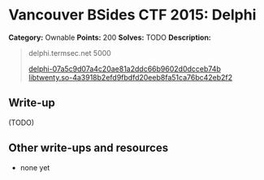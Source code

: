 # Vancouver BSides CTF 2015: Delphi

**Category:** Ownable
**Points:** 200
**Solves:** TODO
**Description:** 

> delphi.termsec.net 5000
> 
> [delphi-07a5c9d07a4c20ae81a2ddc66b9602d0dcceb74b](delphi-07a5c9d07a4c20ae81a2ddc66b9602d0dcceb74b)
> [libtwenty.so-4a3918b2efd9fbdfd20eeb8fa51ca76bc42eb2f2](libtwenty.so-4a3918b2efd9fbdfd20eeb8fa51ca76bc42eb2f2)

## Write-up

(TODO)

## Other write-ups and resources

* none yet